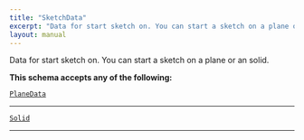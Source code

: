 ```yaml
---
title: "SketchData"
excerpt: "Data for start sketch on. You can start a sketch on a plane or an solid."
layout: manual
---
```


Data for start sketch on. You can start a sketch on a plane or an solid.





**This schema accepts any of the following:**


[`PlaneData`](/docs/kcl/types/PlaneData)









----

[`Solid`](/docs/kcl/types/Solid)









----





